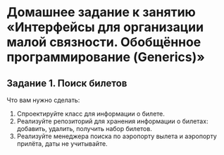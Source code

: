 # Домашнее задание к занятию «Интерфейсы для организации малой связности. Обобщённое программирование (Generics)»
## Задание 1. Поиск билетов 
Что вам нужно сделать:

1. Спроектируйте класс для информации о билете.
2. Реализуйте репозиторий для хранения информации о билетах: добавить, удалить, получить набор билетов.
3. Реализуйте менеджера поиска по аэропорту вылета и аэропорту прилёта, даты не учитывайте.